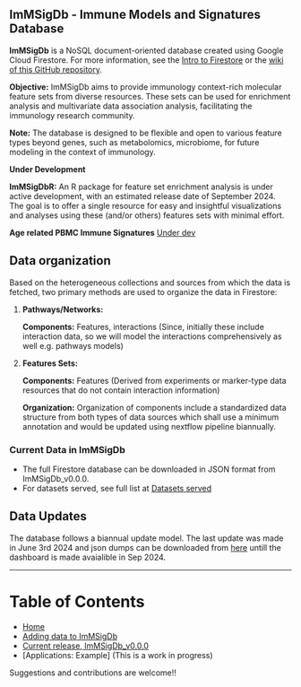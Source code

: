 ## ImMSigDb - Immune Models and Signatures Database

**ImMSigDb** is a NoSQL document-oriented database created using Google Cloud Firestore. For more information, see the [Intro to Firestore](https://firebase.google.com/docs/firestore) or the [wiki of this GitHub repository](https://github.com/amnahsiddiqa/GCPFirebase_ImmuneData/wiki).

**Objective:** ImMSigDb aims to provide immunology context-rich molecular feature sets from diverse resources. These sets can be used for enrichment analysis and multivariate data association analysis, facilitating the immunology research community.

**Note:** The database is designed to be flexible and open to various feature types beyond genes, such as metabolomics, microbiome, for future modeling in the context of immunology.

**Under Development**

**ImMSigDbR:** An R package for feature set enrichment analysis is under active development, with an estimated release date of September 2024. The goal is to offer a single resource for easy and insightful visualizations and analyses using these (and/or others) features sets with minimal effort.

**Age related PBMC Immune Signatures** [Under dev](https://github.com/amnahsiddiqa/ImMSigDb/wiki/Age-related-PBMC-Immune-Signatures)


## Data organization

Based on the heterogeneous collections and sources from which the data is fetched, two primary methods are used to organize the data in Firestore:

1. **Pathways/Networks:**

   **Components:** Features, interactions (Since, initially these include interaction data, so we will model the interactions comprehensively as well e.g. pathways models)
2. **Features Sets:**
   
   **Components:** Features (Derived from experiments or marker-type data resources that do not contain interaction information)

   **Organization:** Organization of components include a standardized data structure from both types of data sources which shall use a minimum annotation and would be updated using nextflow pipeline biannually.  

### Current Data in ImMSigDb

* The full Firestore database can be downloaded in JSON format from ImMSigDb_v0.0.0.
* For datasets served, see full list at [Datasets served](https://github.com/amnahsiddiqa/ImMSigDb/wiki)

## Data Updates

The database follows a biannual update model. The last update was made in June 3rd 2024 and json dumps can be downloaded from [here](https://github.com/amnahsiddiqa/ImMSigDb/tree/master/V0.0.0) untill the dashboard is made avaialible in Sep 2024.

---

# Table of Contents

* [Home](https://github.com/amnahsiddiqa/GCPFirebase_ImmuneData/wiki)
* [Adding data to ImMSigDb](https://github.com/amnahsiddiqa/ImMSigDb/wiki/Workflow-for-automated-updates)
* [Current release, ImMSigDb_v0.0.0](https://github.com/amnahsiddiqa/ImMSigDb/tree/master/V0.0.0)
* [Applications: Example] (This is a work in progress)
  

Suggestions and contributions are welcome!!
